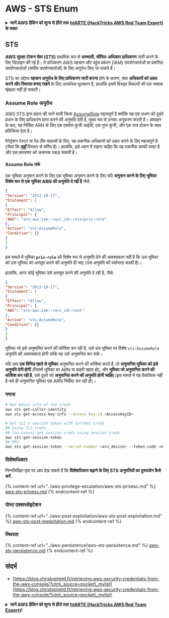 # AWS - STS Enum

<details>

<summary><strong>जानें AWS हैकिंग को शून्य से हीरो तक</strong> <a href="https://training.hacktricks.xyz/courses/arte"><strong>htARTE (HackTricks AWS Red Team Expert)</strong></a><strong> के साथ!</strong></summary>

HackTricks का समर्थन करने के अन्य तरीके:

* यदि आप अपनी **कंपनी का विज्ञापन HackTricks में देखना चाहते हैं** या **HackTricks को PDF में डाउनलोड करना चाहते हैं** तो [**सब्सक्रिप्शन प्लान्स देखें**](https://github.com/sponsors/carlospolop)!
* [**आधिकारिक PEASS और HackTricks स्वैग**](https://peass.creator-spring.com) प्राप्त करें
* हमारे विशेष [**NFTs**](https://opensea.io/collection/the-peass-family) कलेक्शन, [**The PEASS Family**](https://opensea.io/collection/the-peass-family) खोजें
* **शामिल हों** 💬 [**डिस्कॉर्ड समूह**](https://discord.gg/hRep4RUj7f) या [**टेलीग्राम समूह**](https://t.me/peass) या हमें **ट्विटर** 🐦 [**@hacktricks\_live**](https://twitter.com/hacktricks\_live)** पर फॉलो** करें।
* **अपने हैकिंग ट्रिक्स साझा करें, HackTricks** और [**HackTricks Cloud**](https://github.com/carlospolop/hacktricks-cloud) github repos में PRs सबमिट करके।

</details>

## STS

**AWS सुरक्षा टोकन सेवा (STS)** प्राथमिक रूप से **अस्थायी, सीमित-अधिकार प्राधिकरण** जारी करने के लिए डिज़ाइन की गई है। ये प्राधिकरण AWS पहचान और पहुंच प्रबंधन (IAM) उपयोगकर्ताओं या प्रमाणित उपयोगकर्ताओं (संघीय उपयोगकर्ताओं) के लिए अनुरोध किए जा सकते हैं।

STS का उद्देश्य **पहचान अनुरोध के लिए प्राधिकरण जारी करना** होने के कारण, सेवा **अधिकारों को उन्नत करने और स्थिरता बनाए रखने** के लिए अत्यधिक मूल्यवान है, हालांकि इसमें विस्तृत विकल्पों की एक व्यापक श्रृंखला नहीं हो सकती।

### Assume Role अनुरोध

AWS STS द्वारा प्रदान की जाने वाली क्रिया [AssumeRole](https://docs.aws.amazon.com/STS/latest/APIReference/API\_AssumeRole.html) महत्वपूर्ण है क्योंकि यह एक प्रधान को दूसरे प्रधान के लिए प्राधिकरण प्राप्त करने की अनुमति देती है, मुख्य रूप से उनका अनुकरण करती है। आवाहन के बाद, यह निर्दिष्ट ARN के लिए एक एक्सेस कुंजी आईडी, एक गुप्त कुंजी, और एक सत्र टोकन के साथ प्रतिक्रिया देता है।

पेनेट्रेशन टेस्टर या रेड टीम सदस्यों के लिए, यह तकनीक अधिकारों को उन्नत करने के लिए महत्वपूर्ण है (जैसा कि [**यहाँ**](../aws-privilege-escalation/aws-sts-privesc.md#sts-assumerole) विस्तार से वर्णित है)। हालांकि, इसे ध्यान में रखना चाहिए कि यह तकनीक काफी स्पष्ट है और एक हमलावर को अचानक पकड़ सकती है।

#### Assume Role तर्क

एक भूमिका अनुमान करने के लिए एक भूमिका अनुमान करने के लिए यदि **अनुमान करने के लिए भूमिका विशेष रूप से एक भूमिका ARN की अनुमति दे रही है** जैसे:
```json
{
"Version": "2012-10-17",
"Statement": [
{
"Effect": "Allow",
"Principal": {
"AWS": "arn:aws:iam::<acc_id>:role/priv-role"
},
"Action": "sts:AssumeRole",
"Condition": {}
}
]
}
```
इस मामले में भूमिका **`priv-role`** को विशेष रूप से अनुमति देने की आवश्यकता नहीं है कि उस भूमिका को उस भूमिका को अस्सुम करने की अनुमति दी जाए (उस अनुमति की पर्याप्तता काफी है)।

हालांकि, अगर कोई भूमिका उसे अस्सुम करने की अनुमति दे रही है, जैसे:
```json
{
"Version": "2012-10-17",
"Statement": [
{
"Effect": "Allow",
"Principal": {
"AWS": "arn:aws:iam::<acc_id>:root"
},
"Action": "sts:AssumeRole",
"Condition": {}
}
]
}
```
भूमिका जो इसे अनुमानित करने की कोशिश कर रही है, उसे उस भूमिका पर विशेष `sts:AssumeRole` अनुमति की आवश्यकता होगी ताकि वह उसे अनुमानित कर सके।

यदि आप **एक विभिन्न खाते से भूमिका** अनुमानित करने की कोशिश करते हैं, तो **अनुमानित भूमिका को इसे अनुमति देनी होगी** (जिसमें भूमिका का ARN या बाहरी खाता हो), और **भूमिका जो अनुमानित करने की कोशिश कर रही है**, उसे दूसरे को **अनुमानित करने की अनुमति होनी चाहिए** (इस मामले में यह वैकल्पिक नहीं है भले ही अनुमानित भूमिका एक ARN निर्दिष्ट कर रही हो)।

### गणना
```bash
# Get basic info of the creds
aws sts get-caller-identity
aws sts get-access-key-info --access-key-id <AccessKeyID>

# Get CLI a session token with current creds
## Using CLI creds
## You cannot get session creds using session creds
aws sts get-session-token
## MFA
aws sts get-session-token --serial-number <arn_device> --token-code <otp_code>
```
### विशेषाधिकार

निम्नलिखित पृष्ठ पर आप देख सकते हैं कि **विशेषाधिकार बढ़ाने के लिए STS अनुमतियों का दुरुपयोग कैसे करें**:

{% content-ref url="../aws-privilege-escalation/aws-sts-privesc.md" %}
[aws-sts-privesc.md](../aws-privilege-escalation/aws-sts-privesc.md)
{% endcontent-ref %}

### पोस्ट एक्सप्लोइटेशन

{% content-ref url="../aws-post-exploitation/aws-sts-post-exploitation.md" %}
[aws-sts-post-exploitation.md](../aws-post-exploitation/aws-sts-post-exploitation.md)
{% endcontent-ref %}

### स्थिरता

{% content-ref url="../aws-persistence/aws-sts-persistence.md" %}
[aws-sts-persistence.md](../aws-persistence/aws-sts-persistence.md)
{% endcontent-ref %}

## संदर्भ

* [https://blog.christophetd.fr/retrieving-aws-security-credentials-from-the-aws-console/?utm\_source=pocket\_mylist](https://blog.christophetd.fr/retrieving-aws-security-credentials-from-the-aws-console/?utm\_source=pocket\_mylist)

<details>

<summary><strong>जानें AWS हैकिंग को शून्य से हीरो तक</strong> <a href="https://training.hacktricks.xyz/courses/arte"><strong>htARTE (HackTricks AWS Red Team Expert)</strong></a><strong>!</strong></summary>

HackTricks का समर्थन करने के अन्य तरीके:

* यदि आप अपनी **कंपनी का विज्ञापन HackTricks में देखना चाहते हैं** या **HackTricks को PDF में डाउनलोड करना चाहते हैं** तो [**सब्सक्रिप्शन प्लान्स**](https://github.com/sponsors/carlospolop) देखें!
* [**आधिकारिक PEASS और HackTricks स्वैग**](https://peass.creator-spring.com) प्राप्त करें
* हमारे विशेष [**NFTs**](https://opensea.io/collection/the-peass-family) कलेक्शन, [**The PEASS Family**](https://opensea.io/collection/the-peass-family) खोजें
* **शामिल हों** 💬 [**डिस्कॉर्ड समूह**](https://discord.gg/hRep4RUj7f) या [**टेलीग्राम समूह**](https://t.me/peass) या हमें **ट्विटर** 🐦 [**@hacktricks\_live**](https://twitter.com/hacktricks\_live)** पर फॉलो** करें।
* **हैकिंग ट्रिक्स साझा करें, HackTricks** और [**HackTricks Cloud**](https://github.com/carlospolop/hacktricks-cloud) github repos में PRs सबमिट करके।

</details>
